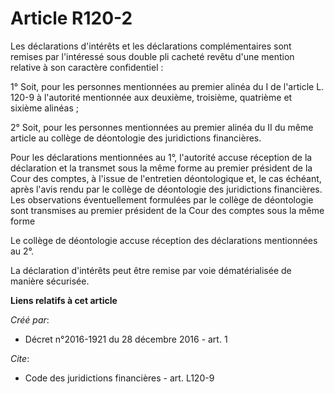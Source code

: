 # Article R120-2

Les déclarations d'intérêts et les déclarations complémentaires sont remises par l'intéressé sous double pli cacheté revêtu
d'une mention relative à son caractère confidentiel : 

1° Soit, pour les personnes mentionnées au premier alinéa du I de l'article L. 120-9 à l'autorité mentionnée aux deuxième,
troisième, quatrième et sixième alinéas ; 

2° Soit, pour les personnes mentionnées au premier alinéa du II du même article au collège de déontologie des juridictions
financières. 

Pour les déclarations mentionnées au 1°, l'autorité accuse réception de la déclaration et la transmet sous la même forme au
premier président de la Cour des comptes, à l'issue de l'entretien déontologique et, le cas échéant, après l'avis rendu par
le collège de déontologie des juridictions financières. Les observations éventuellement formulées par le collège de
déontologie sont transmises au premier président de la Cour des comptes sous la même forme 

Le collège de déontologie accuse réception des déclarations mentionnées au 2°. 

La déclaration d'intérêts peut être remise par voie dématérialisée de manière sécurisée.

**Liens relatifs à cet article**

_Créé par_:

  - Décret n°2016-1921 du 28 décembre 2016 - art. 1

_Cite_:

  - Code des juridictions financières - art. L120-9
